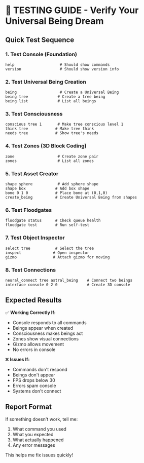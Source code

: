 # 🧪 TESTING GUIDE - Verify Your Universal Being Dream

## Quick Test Sequence

### 1. Test Console (Foundation)
```
help                    # Should show commands
version                 # Should show version info
```

### 2. Test Universal Being Creation
```
being                   # Create a Universal Being
being tree             # Create a tree being
being list             # List all beings
```

### 3. Test Consciousness
```
conscious tree 1       # Make tree conscious level 1
think tree            # Make tree think
needs tree            # Show tree's needs
```

### 4. Test Zones (3D Block Coding)
```
zone                   # Create zone pair
zones                  # List all zones
```

### 5. Test Asset Creator
```
shape sphere           # Add sphere shape
shape box             # Add box shape
bone 0 1 0            # Place bone at (0,1,0)
create_being          # Create Universal Being from shapes
```

### 6. Test Floodgates
```
floodgate status      # Check queue health
floodgate test        # Run self-test
```

### 7. Test Object Inspector
```
select tree           # Select the tree
inspect              # Open inspector
gizmo                # Attach gizmo for moving
```

### 8. Test Connections
```
neural_connect tree astral_being    # Connect two beings
interface console 0 2 0             # Create 3D console
```

## Expected Results

✅ **Working Correctly If:**
- Console responds to all commands
- Beings appear when created
- Consciousness makes beings act
- Zones show visual connections
- Gizmo allows movement
- No errors in console

❌ **Issues If:**
- Commands don't respond
- Beings don't appear
- FPS drops below 30
- Errors spam console
- Systems don't connect

## Report Format
If something doesn't work, tell me:
1. What command you used
2. What you expected
3. What actually happened
4. Any error messages

This helps me fix issues quickly!
